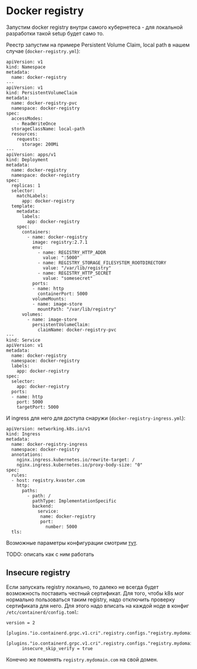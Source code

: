 # Docker registry

Запустим docker registry внутри самого кубернетеса - для локальной разработки такой setup будет само то.

Реестр запустим на примере Persistent Volume Claim, local path в нашем случае (`docker-registry.yml`):

```
apiVersion: v1
kind: Namespace
metadata:
  name: docker-registry
---
apiVersion: v1
kind: PersistentVolumeClaim
metadata:
  name: docker-registry-pvc
  namespace: docker-registry
spec:
  accessModes:
    - ReadWriteOnce
  storageClassName: local-path
  resources:
    requests:
      storage: 200Mi
---
apiVersion: apps/v1
kind: Deployment
metadata:
  name: docker-registry
  namespace: docker-registry
spec:
  replicas: 1
  selector:
    matchLabels:
      app: docker-registry
  template:
    metadata:
      labels:
        app: docker-registry
    spec:
      containers:
        - name: docker-registry
          image: registry:2.7.1
          env:
            - name: REGISTRY_HTTP_ADDR
              value: ":5000"
            - name: REGISTRY_STORAGE_FILESYSTEM_ROOTDIRECTORY
              value: "/var/lib/registry"
            - name: REGISTRY_HTTP_SECRET
              value: "somesecret"
          ports:
          - name: http
            containerPort: 5000
          volumeMounts:
          - name: image-store
            mountPath: "/var/lib/registry"
      volumes:
        - name: image-store
          persistentVolumeClaim:
            claimName: docker-registry-pvc
---
kind: Service
apiVersion: v1
metadata:
  name: docker-registry
  namespace: docker-registry
  labels:
    app: docker-registry
spec:
  selector:
    app: docker-registry
  ports:
  - name: http
    port: 5000
    targetPort: 5000
```

И ingress для него для доступа снаружи (`docker-registry-ingress.yml`):

```
apiVersion: networking.k8s.io/v1
kind: Ingress
metadata:
  name: docker-registry-ingress
  namespace: docker-registry
  annotations:
    nginx.ingress.kubernetes.io/rewrite-target: /
    nginx.ingress.kubernetes.io/proxy-body-size: "0"
spec:
  rules:
  - host: registry.kvaster.com
    http:
      paths:
        - path: /
          pathType: ImplementationSpecific
          backend:
            service:
             name: docker-registry
             port:
               number: 5000
  tls:
```

Возможные параметры конфигурации смотрим [тут](https://docs.docker.com/registry/configuration/).

TODO: описать как с ним работать

## Insecure registry

Если запускать registry локально, то далеко не всегда будет возможность поставить честный сертификат.
Для того, чтобы k8s мог нормально пользоваться таким registry, надо отключить проверку сертификата для него.
Для этого надо вписать на каждой ноде в конфиг `/etc/containerd/config.toml`:

```
version = 2

[plugins."io.containerd.grpc.v1.cri".registry.configs."registry.mydomain.com"]
   [plugins."io.containerd.grpc.v1.cri".registry.configs."registry.mydomain.com".tls]
      insecure_skip_verify = true
```

Конечно же поменять `registry.mydomain.com` на свой домен.
